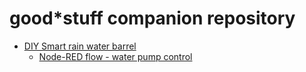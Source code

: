 # good*stuff companion repository

* [DIY Smart rain water barrel](./diy-smart-rain-water-barrel/)
  * [Node-RED flow - water pump control](./diy-smart-rain-water-barrel/water-pump-control.json)
